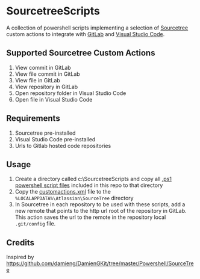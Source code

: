 # SourcetreeScripts

A collection of powershell scripts implementing a selection of [Sourcetree](https://www.sourcetreeapp.com/) custom actions to integrate with [GitLab](https://about.gitlab.com/install/) and [Visual Studio Code](https://code.visualstudio.com/).

## Supported Sourcetree Custom Actions

1. View commit in GitLab
2. View file commit in GitLab
3. View file in GitLab
4. View repository in GitLab
5. Open repository folder in Visual Studio Code
6. Open file in Visual Studio Code

## Requirements

1. Sourcetree pre-installed
2. Visual Studio Code pre-installed
3. Urls to Gitlab hosted code repositories

## Usage

1. Create a directory called c:\SourcetreeScripts and copy all [.ps1 powershell script files](/powershell/) included in this repo to that directory
2. Copy the [customactions.xml](/Sourcetree/customactions.xml) file to the `%LOCALAPPDATA%\Atlassian\SourceTree` directory
3. In Sourcetree in each repository to be used with these scripts, add a new remote that points to the http url root of the repository in GitLab. This action saves the url to the remote in the repository local `.git/config` file.

## Credits

Inspired by https://github.com/damieng/DamienGKit/tree/master/Powershell/SourceTree
